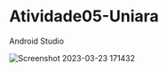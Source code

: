 # Atividade05-Uniara
Android Studio

![Screenshot 2023-03-23 171432](https://user-images.githubusercontent.com/53456180/227341903-678bec2b-3381-4d55-861c-bf2915996504.png)
